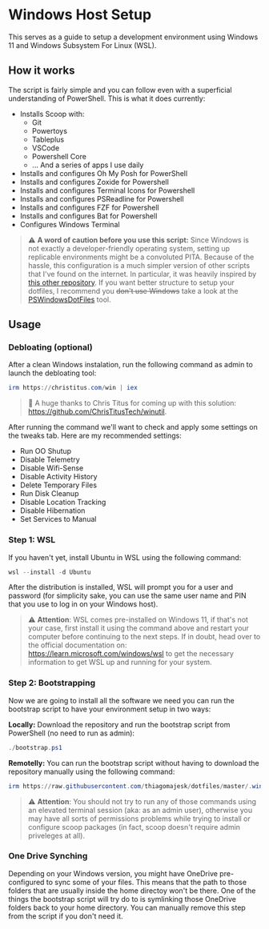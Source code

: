 # Windows Host Setup

This serves as a guide to setup a development environment using Windows 11 and Windows Subsystem For Linux (WSL).

## How it works

The script is fairly simple and you can follow even with a superficial understanding of PowerShell. This is what it does currently:

- Installs Scoop with:
    - Git
    - Powertoys
    - Tableplus
    - VSCode
    - Powershell Core
    - ... And a series of apps I use daily
- Installs and configures Oh My Posh for PowerShell
- Installs and configures Zoxide for Powershell
- Installs and configures Terminal Icons for Powershell
- Installs and configures PSReadline for Powershell
- Installs and configures FZF for Powershell
- Installs and configures Bat for Powershell
- Configures Windows Terminal

> ⚠️ **A word of caution before you use this script:** Since Windows is not exactly a developer-friendly operating system, setting up replicable environments might be a convoluted PITA. Because of the hassle, this configuration is a much simpler version of other scripts that I've found on the internet. In particular, it was heavily inspired by [this other repository](https://github.com/JMOrbegoso/Dotfiles-for-Windows-11). If you want better structure to setup your dotfiles, I recommend you ~~don't use Windows~~ take a look at the [PSWindowsDotFiles](https://github.com/JMOrbegoso/PSWindowsDotfiles) tool.

## Usage

### Debloating (optional)

After a clean Windows instalation, run the following command as admin to launch the debloating tool: 

```powershell
irm https://christitus.com/win | iex
```

> 👏 A huge thanks to Chris Titus for coming up with this solution: https://github.com/ChrisTitusTech/winutil.

After running the command we'll want to check and apply some settings on the tweaks tab. Here are my recommended settings:

- Run OO Shutup
- Disable Telemetry
- Disable Wifi-Sense
- Disable Activity History
- Delete Temporary Files
- Run Disk Cleanup
- Disable Location Tracking
- Disable Hibernation
- Set Services to Manual

### Step 1: WSL

If you haven't yet, install Ubuntu in WSL using the following command:

```powershell
wsl --install -d Ubuntu
```

After the distribution is installed, WSL will prompt you for a user and password (for simplicity sake, you can use the same user name and PIN that you use to log in on your Windows host).

> ⚠️ **Attention**: WSL comes pre-installed on Windows 11, if that's not your case, first install it using the command above and restart your computer before continuing to the next steps. If in doubt, head over to the official documentation on: https://learn.microsoft.com/windows/wsl to get the necessary information to get WSL up and running for your system.

### Step 2: Bootstrapping

Now we are going to install all the software we need you can run the bootstrap script to have your environment setup in two ways:

**Locally:** Download the repository and run the bootstrap script from PowerShell (no need to run as admin):

```powershell
./bootstrap.ps1
```

**Remotelly:** You can run the bootstrap script without having to download the repository manually using the following command:

```powershell
irm https://raw.githubusercontent.com/thiagomajesk/dotfiles/master/.winhost/eval.ps1 | iex
```

> ⚠️ **Attention**: You should not try to run any of those commands using an elevated terminal session (aka: as an admin user), otherwise you may have all sorts of permissions problems while trying to install or configure scoop packages (in fact, scoop doesn't require admin priveleges at all).

### One Drive Synching

Depending on your Windows version, you might have OneDrive pre-configured to sync some of your files. This means that the path to those folders that are usually inside the home directoy won't be there. One of the things the bootstrap script will try do to is symlinking those OneDrive folders back to your home directory. You can manually remove this step from the script if you don't need it.